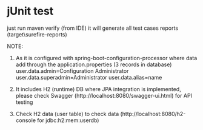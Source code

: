 # jUnit test 

just run maven verify (from IDE) it will generate all test cases reports (target\surefire-reports)

NOTE:
1) As it is configured with spring-boot-configuration-processor where data add through the application.properties (3 records in database)
user.data.admin=Configuration Administrator
user.data.superadmin=Administrator
user.data.alias=name

2) It includes H2 (runtime) DB where JPA integration is implemented, please check Swagger (http://localhost:8080/swagger-ui.html) for API testing 

3) Check H2 data (user table) to check data (http://localhost:8080/h2-console for jdbc:h2:mem:userdb)
